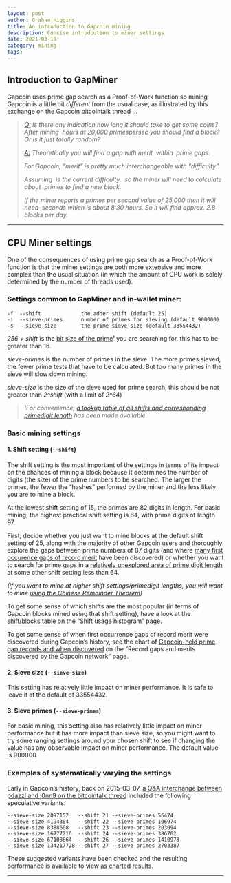 ```yaml
---
layout: post
author: Graham Higgins
title: An introduction to Gapcoin mining
description: Concise introdcution to miner settings
date: 2021-03-18
category: mining
tags:
---
```


## Introduction to GapMiner

Gapcoin uses prime gap search as a Proof-of-Work function so mining Gapcoin is a little bit _different_ from the usual case, as illustrated by this exchange on the Gapcoin bitcointalk thread ...

> *[Q:](https://bitcointalk.org/index.php?topic=822498.msg9300240#msg9300240) Is there any indication how long it should take to get some coins? After mining <math>x</math> hours at 20,000 primespersec you should find a block? Or is it just totally random?*
> 
> *[A:](https://bitcointalk.org/index.php?topic=822498.msg9306635#msg9306635) Theoretically you will find a gap with merit <math>m</math> within <math>e^m</math> prime gaps.*
> 
> *For Gapcoin, “merit” is pretty much interchangeable with “difficulty”.* 
> 
> *Assuming <math>20.45</math> is the current difficulty, <math>e^20.45 = 760890487</math> so the miner will need to calculate about <math>760890487</math> primes to find a new block.*
> 
> *If the miner reports a primes per second value of 25,000 then it will need <math>760890487/25000 = 30435</math> seconds which is about 8:30 hours. So it will find approx. 2.8 blocks per day.*

---

## CPU Miner settings

One of the consequences of using prime gap search as a Proof-of-Work function is that the miner settings are both more extensive and more complex than the usual situation (in which the amount of CPU work is solely determined by the number of threads used).

### Settings common to GapMiner and in-wallet miner:

    -f  --shift             the adder shift (default 25)
    -i  --sieve-primes      number of primes for sieving (default 900000)
    -s  --sieve-size        the prime sieve size (default 33554432)

*256 + shift* is the [bit size of the prime](/mining/shifts-and-primedigits/)¹ you are searching for, this has to be greater than 16.

*sieve-primes* is the number of primes in the sieve. The more primes sieved, the fewer prime tests that have to be calculated. But too many primes in the sieve will slow down mining.

*sieve-size* is the size of the sieve used for prime search, this should be not greater than *2^shift* (with a limit of *2^64*)

> ¹*For convenience, [a lookup table of all shifts and corresponding primedigit length](/mining/shift-to-primedigits-mapping/) has been made available.*

### Basic mining settings

#### 1. Shift setting (`--shift`)

The shift setting is the most important of the settings in terms of its impact on the chances of mining a block because it determines the number of digits (the size) of the prime numbers to be searched. The larger the primes, the fewer the “hashes” performed by the miner and the less likely you are to mine a block.

At the lowest shift setting of 15, the primes are 82 digits in length. For basic mining, the highest practical shift setting is 64, with prime digits of length 97.

First, decide whether you just want to mine blocks at the default shift setting of 25, along with the majority of other Gapcoin users and thoroughly explore the gaps between prime numbers of 87 digits (and where [many first occurence gaps of record merit](/gapgraphs/meritbyshift/#meritbynblocks) have been discovered) or whether you want to search for prime gaps in a [relatively unexplored area of prime digit length](/gapgraphs/meritbyshift/#meritbyshift) at some other shift setting less than 64.

*(If you want to mine at higher shift settings/primedigit lengths, you will want to mine [using the Chinese Remainder Theorem](/mining/chinese-remainder-mining/))*

To get some sense of which shifts are the most popular (in terms of Gapcoin blocks mined using that shift setting), have a look at the [shift/blocks table](/gapgraphs/shiftfrequency/#shifts) on the “Shift usage histogram” page.

To get some sense of when first occurrence gaps of record merit were discovered during Gapcoin’s history, see the chart of [Gapcoin-held prime gap records and when discovered](/gapgraphs/thegapcoinnetwork/#records) on the “Record gaps and merits discovered by the Gapcoin network” page.

#### 2. Sieve size (`--sieve-size`)

This setting has relatively little impact on miner performance. It is safe to leave it at the default of 33554432.

#### 3. Sieve primes (`--sieve-primes`)

For basic mining, this setting also has relatively little impact on miner performance but it has more impact than sieve size, so you might want to try some ranging settings around your chosen shift to see if changing the value has any observable impact on miner performance. The default value is 900000.

### Examples of systematically varying the settings

Early in Gapcoin’s history, back on 2015-03-07, [a Q&A interchange between pdazzl and j0nn9 on the bitcointalk thread](https://bitcointalk.org/index.php?topic=822498.msg10687403#msg10687403) included the following speculative variants:

```nohighlight
--sieve-size 2097152   --shift 21 --sieve-primes 56474
--sieve-size 4194304   --shift 22 --sieve-primes 106974
--sieve-size 8388608   --shift 23 --sieve-primes 203094
--sieve-size 16777216  --shift 24 --sieve-primes 386702
--sieve-size 67108864  --shift 26 --sieve-primes 1410973
--sieve-size 134217728 --shift 27 --sieve-primes 2703387
```

These suggested variants have been checked and the resulting performance is available to view [as charted results](/paramtests/pdazzlvariant/).

---
